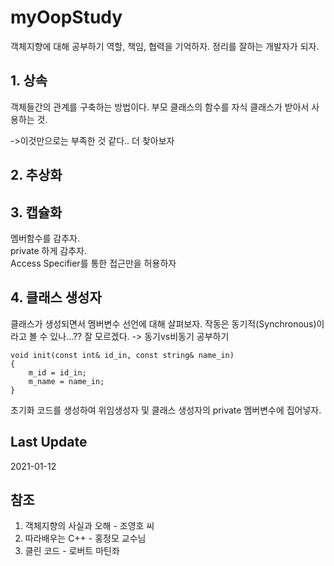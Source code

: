# myOopStudy
객체지향에 대해 공부하기
역할, 책임, 협력을 기억하자.
정리를 잘하는 개발자가 되자.

## 1. 상속
객체들간의 관계를 구축하는 방법이다. 부모 클래스의 함수를 자식 클래스가 받아서 사용하는 것.

->이것만으로는 부족한 것 같다.. 더 찾아보자

## 2. 추상화

## 3. 캡슐화
멤버함수를 감추자.</br>private 하게 감추자.</br>Access Specifier를 통한 접근만을 허용하자

## 4. 클래스 생성자
클래스가 생성되면서 멤버변수 선언에 대해 살펴보자.
작동은 동기적(Synchronous)이라고 볼 수 있나...?? 잘 모르겠다. -> 동기vs비동기 공부하기
```
void init(const int& id_in, const string& name_in)
{
	m_id = id_in;
	m_name = name_in;
}
```
초기화 코드를 생성하여 위임생성자 및 클래스 생성자의 private 멤버변수에 집어넣자.


## Last Update
2021-01-12

## 참조
1. 객체지향의 사실과 오해 - 조영호 씨
2. 따라배우는 C++ - 홍정모 교수님
3. 클린 코드 - 로버트 마틴좌